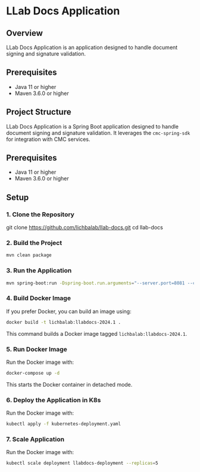 
# LLab Docs Application

## Overview
LLab Docs Application is an application designed to handle document signing and signature validation. 

## Prerequisites
- Java 11 or higher
- Maven 3.6.0 or higher

## Project Structure
LLab Docs Application is a Spring Boot application designed to handle document signing and signature validation. It leverages the `cmc-spring-sdk` for integration with CMC services.

## Prerequisites
- Java 11 or higher
- Maven 3.6.0 or higher

## Setup

### 1. Clone the Repository
git clone https://github.com/lichbalab/llab-docs.git
cd llab-docs

### 2. Build the Project

```bash
mvn clean package
```

### 3. Run the Application

```bash
mvn spring-boot:run -Dspring-boot.run.arguments="--server.port=8081 --cmc.sdk.base-url=http://localhost:8080"
```

### 4. Build Docker Image
If you prefer Docker, you can build an image using:
```bash
docker build -t lichbalab:llabdocs-2024.1 .
```
This command builds a Docker image tagged `lichbalab:llabdocs-2024.1`.

### 5. Run Docker Image
Run the Docker image with:
```bash
docker-compose up -d
```
This starts the Docker container in detached mode.

### 6. Deploy the Application in K8s
Run the Docker image with:
```bash
kubectl apply -f kubernetes-deployment.yaml 
```

### 7. Scale Application
Run the Docker image with:
```bash
kubectl scale deployment llabdocs-deployment --replicas=5 
```
